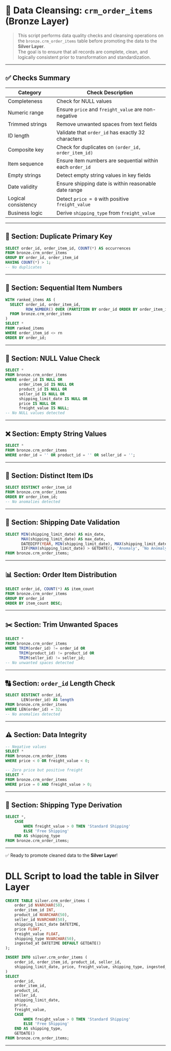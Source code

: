 # 🧹 Data Cleansing: `crm_order_items` (Bronze Layer)

> This script performs data quality checks and cleansing operations on the `bronze.crm_order_items` table before promoting the data to the **Silver Layer**.  
> The goal is to ensure that all records are complete, clean, and logically consistent prior to transformation and standardization.

---

## ✅ Checks Summary

| Category              | Check Description                                           |
|-----------------------|-------------------------------------------------------------|
| Completeness          | Check for NULL values                                       |
| Numeric range         | Ensure `price` and `freight_value` are non-negative         |
| Trimmed strings       | Remove unwanted spaces from text fields                     |
| ID length             | Validate that `order_id` has exactly 32 characters          |
| Composite key         | Check for duplicates on `(order_id, order_item_id)`         |
| Item sequence         | Ensure item numbers are sequential within each `order_id`   |
| Empty strings         | Detect empty string values in key fields                    |
| Date validity         | Ensure shipping date is within reasonable date range        |
| Logical consistency   | Detect `price = 0` with positive `freight_value`            |
| Business logic        | Derive `shipping_type` from `freight_value`                 |

---

## 🔎 Section: Duplicate Primary Key

```sql
SELECT order_id, order_item_id, COUNT(*) AS occurrences
FROM bronze.crm_order_items
GROUP BY order_id, order_item_id
HAVING COUNT(*) > 1;
-- No duplicates

```

---

## 🔁 Section: Sequential Item Numbers

```sql
WITH ranked_items AS (
  SELECT order_id, order_item_id,
         ROW_NUMBER() OVER (PARTITION BY order_id ORDER BY order_item_id) AS rn
  FROM bronze.crm_order_items
)
SELECT *
FROM ranked_items
WHERE order_item_id <> rn
ORDER BY order_id;
```

---

## 🚫 Section: NULL Value Check

```sql
SELECT *
FROM bronze.crm_order_items
WHERE order_id IS NULL OR 
      order_item_id IS NULL OR
      product_id IS NULL OR
      seller_id IS NULL OR
      shipping_limit_date IS NULL OR
      price IS NULL OR
      freight_value IS NULL;
-- No NULL values detected
```

---

## ❌ Section: Empty String Values

```sql
SELECT *
FROM bronze.crm_order_items
WHERE order_id = '' OR product_id = '' OR seller_id = '';
```

---

## 🧮 Section: Distinct Item IDs

```sql
SELECT DISTINCT order_item_id
FROM bronze.crm_order_items
ORDER BY order_item_id;
-- No anomalies detected
```

---

## 📅 Section: Shipping Date Validation

```sql
SELECT MIN(shipping_limit_date) AS min_date,
       MAX(shipping_limit_date) AS max_date,
       DATEDIFF(YEAR, MIN(shipping_limit_date), MAX(shipping_limit_date)) AS interval_years,
       IIF(MAX(shipping_limit_date) > GETDATE(), 'Anomaly', 'No Anomaly') AS today_check
FROM bronze.crm_order_items;
```

---

## 📊 Section: Order Item Distribution

```sql
SELECT order_id, COUNT(*) AS item_count
FROM bronze.crm_order_items
GROUP BY order_id
ORDER BY item_count DESC;
```

---

## ✂️ Section: Trim Unwanted Spaces

```sql
SELECT *
FROM bronze.crm_order_items
WHERE TRIM(order_id) != order_id OR
      TRIM(product_id) != product_id OR
      TRIM(seller_id) != seller_id;
-- No unwanted spaces detected
```

---

## 🔠 Section: `order_id` Length Check

```sql
SELECT DISTINCT order_id,
       LEN(order_id) AS length
FROM bronze.crm_order_items
WHERE LEN(order_id) = 32;
-- No anomalies detected
```

---

## ⚠️ Section: Data Integrity

```sql
-- Negative values
SELECT *
FROM bronze.crm_order_items
WHERE price < 0 OR freight_value < 0;

-- Zero price but positive freight
SELECT *
FROM bronze.crm_order_items
WHERE price = 0 AND freight_value > 0;
```

---

## 🚚 Section: Shipping Type Derivation

```sql
SELECT *,
    CASE 
        WHEN freight_value > 0 THEN 'Standard Shipping'
        ELSE 'Free Shipping'
    END AS shipping_type
FROM bronze.crm_order_items;
```

---

✅ Ready to promote cleaned data to the **Silver Layer**!




# DLL Script to load the table in Silver Layer

```sql
CREATE TABLE silver.crm_order_items (
    order_id NVARCHAR(50),
    order_item_id INT,
    product_id NVARCHAR(50),
    seller_id NVARCHAR(50),
    shipping_limit_date DATETIME,
    price FLOAT,
    freight_value FLOAT,
    shipping_type NVARCHAR(50),
    ingested_at DATETIME DEFAULT GETDATE()
);

INSERT INTO silver.crm_order_items (
    order_id, order_item_id, product_id, seller_id,
    shipping_limit_date, price, freight_value, shipping_type, ingested_at
)
SELECT 
    order_id,
    order_item_id,
    product_id,
    seller_id,
    shipping_limit_date,
    price,
    freight_value,
    CASE 
        WHEN freight_value > 0 THEN 'Standard Shipping'
        ELSE 'Free Shipping'
    END AS shipping_type,
    GETDATE()
FROM bronze.crm_order_items;
```

---
